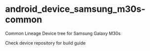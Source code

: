 # android_device_samsung_m30s-common
Common Lineage Device tree for Samsung Galaxy M30s

Check device repository for build guide

